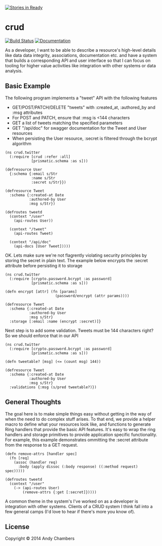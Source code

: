 [![Stories in Ready](https://badge.waffle.io/cddr/crud.png?label=ready&title=Ready)](https://waffle.io/cddr/crud)
# crud

[![Build Status](https://img.shields.io/travis/cddr/crud/master.svg)](https://travis-ci.org/cddr/crud)
[![Documentation](http://img.shields.io/badge/documentation-latest-green.svg)](https://cddr.github.io/crud/uberdoc.html)

As a developer, I want to be able to describe a resource's high-level details
like data data integrity, associations, documentation etc. and have a system
that builds a corresponding API and user interface so that I can focus on tooling
for higher value activities like integration with other systems or data analysis.

## Basic Example

The following program implements a "tweet" API with the following features

 * GET/POST/PATCH/DELETE "tweets" with :created_at, :authored_by and :msg attributes
 * For POST and PATCH, ensure that :msg is <144 characters 
 * GET a list of tweets matching the specified parameters
 * GET "/api/doc" for swagger documentation for the Tweet and User resources
 * When persisting the User resource, :secret is filtered through the bcrypt algorithm

```
(ns crud.twitter
  (:require [crud :refer :all]
            [prismatic.schema :as s]))

(defresource User
  {:schema {:email s/Str
            :name s/Str
            :secret s/Str}})

(defresource Tweet
  :schema {:created-at Date
           :authored-by User
           :msg s/Str})

(defroutes tweetd
  (context "/user"
    (api-routes User))

  (context "/tweet"
    (api-routes Tweet)
    
  (context "/api/doc"
    (api-docs [User Tweet]))))
```

OK. Lets make sure we're not flagrently violating security principles by storing the
secret in plain text. The example below encrypts the :secret attribute before persisting it
to storage

```
(ns crud.twitter
  (:require [crypto.password.bcrypt :as password]
            [prismatic.schema :as s]))

(defn encrypt [attr] (fn [params]
                       (password/encrypt (attr params))))

(defresource Tweet
  :schema {:created-at Date
           :authored-by User
           :msg s/Str}
  :storage [:email :name (encrypt :secret)]}
```

Next step is to add some validation. Tweets must be 144 characters right? So we should
enforce that in our API

```
(ns crud.twitter
  (:require [crypto.password.bcrypt :as password]
            [prismatic.schema :as s]))

(defn tweetable? [msg] (<= (count msg) 144))

(defresource Tweet
  :schema {:created-at Date
           :authored-by User
           :msg s/Str}
  :validations {:msg (s/pred tweetable?)})
```

## General Thoughts

The goal here is to make simple things easy without getting in the way
of when the need to do complex stuff arises. To that end, we provide a
helper macro to define what your resources look like, and functions to
generate Ring handlers that provide the basic API features. It's easy
to wrap the ring handlers and storage primitives to provide application
specific functionality. For example, this example demonstrates ommitting
the :secret attribute from the response to a GET request.

```
(defn remove-attrs [handler spec]
  (fn [req]
    (assoc (handler req)
      :body (apply dissoc (:body response) ((:method request) spec)))))

(defroutes tweetd
  (context "/user"
    (-> (api-routes User)
        (remove-attrs {:get [:secret]}))))
```

A common theme in the system's I've worked on as a developer is integration
with other systems. Clients of a CRUD system I think fall into a few
general camps (I'd love to hear if there's more you know of).

## License

Copyright © 2014 Andy Chambers
